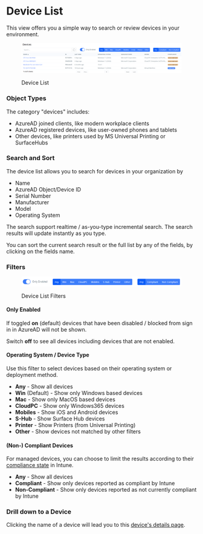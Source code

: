 # Device List

This view offers you a simple way to search or review devices in your environment.

<figure><img src="../../.gitbook/assets/image (30).png" alt=""><figcaption><p>Device List</p></figcaption></figure>

### Object Types

The category "devices" includes:

* AzureAD joined clients, like modern workplace clients
* AzureAD registered devices, like user-owned phones and tablets
* Other devices, like printers used by MS Universal Printing or SurfaceHubs

### Search and Sort

The device list allows you to search for devices in your organization by

* Name
* AzureAD Object/Device ID
* Serial Number
* Manufacturer
* Model
* Operating System

The search support realtime / as-you-type incremental search. The search results will update instantly as you type.

You can sort the current search result or the full list by any of the fields, by clicking on the fields name.

### Filters

<figure><img src="../../.gitbook/assets/image (14) (2).png" alt=""><figcaption><p>Device List Filters</p></figcaption></figure>

#### Only Enabled

If toggled **on** (default) devices that have been disabled / blocked from sign in in AzureAD will not be shown.

Switch **off** to see all devices including devices that are not enabled.

#### Operating System / Device Type

Use this filter to select devices based on their operating system or deployment method.&#x20;

* **Any** - Show all devices
* **Win** (Default) - Show only Windows based devices
* **Mac**  - Show only MacOS based devices
* **CloudPC** - Show only Windows365 devices
* **Mobiles** - Show iOS and Android devices
* **S-Hub** - Show Surface Hub devices
* **Printer** - Show Printers (from Universal Printing)
* **Other** - Show devices not matched by other filters

#### (Non-) Compliant Devices

For managed devices, you can choose to limit the results according to their [compliance state](https://docs.microsoft.com/en-us/mem/intune/protect/device-compliance-get-started) in Intune.

* **Any** - Show all devices
* **Compliant** - Show only devices reported as compliant by Intune
* **Non-Compliant** - Show only devices reported as not currently compliant by Intune

### Drill down to a Device

Clicking the name of a device will lead you to this [device's details page](device-details.md).
